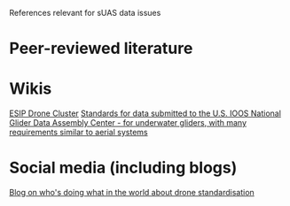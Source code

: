 References relevant for sUAS data issues

# Peer-reviewed literature

# Wikis
[ESIP Drone Cluster](https://osf.io/ub84e/wiki/home/)
[Standards for data submitted to the U.S. IOOS National Glider Data Assembly Center - for underwater gliders, with many requirements similar to aerial systems](https://github.com/ioos/ioosngdac/wiki)

# Social media (including blogs)
[Blog on who's doing what in the world about drone standardisation](https://www.rd-alliance.org/blogs/drones-emerging-scientific-tools-trade.html)